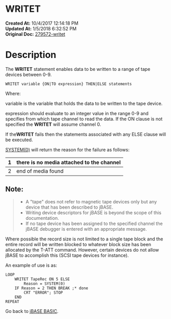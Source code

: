 # WRITET

**Created At:** 10/4/2017 12:14:18 PM  
**Updated At:** 1/5/2018 6:32:52 PM  
**Original Doc:** [279572-writet](https://docs.jbase.com/36868-jbase-basic/279572-writet)  


# Description

The **WRITET** statement enables data to be written to a range of tape devices between 0-9.

```
WRITET variable {ON|TO expression} THEN|ELSE statements
```

Where:

variable is the variable that holds the data to be written to the tape device.

expression should evaluate to an integer value in the range 0-9 and specifies from which tape channel to read the data. If the ON clause is not specified the **WRITET** will assume channel 0.

If the**WRITET** fails then the statements associated with any ELSE clause will be executed.

[SYSTEM(0)](./../system-functions) will return the reason for the failure as follows:


| 1<br> | there is no media attached to the channel<br> |
| --- | --- |
| 2<br> | end of media found<br> |


## Note:


> - A "tape" does not refer to magnetic tape devices only but any device that has been described to jBASE.
> - Writing device descriptors for jBASE is beyond the scope of this documentation.
> - If no tape device has been assigned to the specified channel the jBASE debugger is entered with an appropriate message.


Where possible the record size is not limited to a single tape block and the entire record will be written blocked to whatever block size has been allocated by the T-ATT command. However, certain devices do not allow jBASE to accomplish this (SCSI tape devices for instance).

An example of use is as:

```
LOOP
    WRITET TapeRec ON 5 ELSE
        Reason = SYSTEM(0)
    IF Reason = 2 THEN BREAK ;* done
        CRT "ERROR"; STOP
    END
REPEAT
```



Go back to [jBASE BASIC](./../jbase-basic-programmers-reference-guide).
